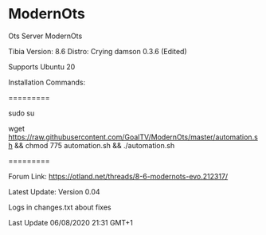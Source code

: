 ModernOts
=========

Ots Server ModernOts

Tibia Version: 8.6
Distro: Crying damson 0.3.6 (Edited)

Supports Ubuntu 20

Installation Commands:

=========

sudo su

wget https://raw.githubusercontent.com/GoalTV/ModernOts/master/automation.sh && chmod 775 automation.sh && ./automation.sh

=========


Forum Link: https://otland.net/threads/8-6-modernots-evo.212317/

Latest Update: Version 0.04

Logs in changes.txt about fixes



Last Update 06/08/2020 21:31 GMT+1
